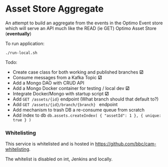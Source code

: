 Asset Store Aggregate
==================

An attempt to build an aggregate from the events in the Optimo Event store which will serve an API much like the READ (ie GET) Optimo Asset Store (**eventually**)

To run application:

    ./run-local.sh

Todo:

* Create case class for both working and published branches **&#9745;**
* Consume messages from a Kafka Topic **&#9745;**
* Add a Mongo DAO with CRUD API
* Add a Mongo Docker container for testing / local dev **&#9745;** 
* Integrate Docker/Mongo with startup script **&#9745;**
* Add ``GET /assets/{id}`` endpoint (What branch should that default to?)
* Add ``GET /assets/{id}/branch/{branch} `` endpoint
* Add mechanism to trash DB a re-consume queue from scratch
* Add index to db ```db.assets.createIndex( { "assetId": 1 }, { unique: true } )```


### Whitelisting

This service is whitelisted and is hosted in https://github.com/bbc/cam-whitelisting.

The whitelist is disabled on int, Jenkins and locally.
